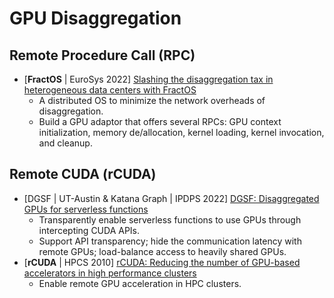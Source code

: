 # GPU Disaggregation

## Remote Procedure Call (RPC)

* \[**FractOS** | EuroSys 2022] [Slashing the disaggregation tax in heterogeneous data centers with FractOS](https://doi.org/10.1145/3492321.3519569)
  * A distributed OS to minimize the network overheads of disaggregation.
  * Build a GPU adaptor that offers several RPCs: GPU context initialization, memory de/allocation, kernel loading, kernel invocation, and cleanup.

## Remote CUDA (rCUDA)

* \[DGSF | UT-Austin & Katana Graph | IPDPS 2022] [DGSF: Disaggregated GPUs for serverless functions](https://ieeexplore.ieee.org/document/9820659)
  * Transparently enable serverless functions to use GPUs through intercepting CUDA APIs.
  * Support API transparency; hide the communication latency with remote GPUs; load-balance access to heavily shared GPUs.
* \[**rCUDA** | HPCS 2010] [rCUDA: Reducing the number of GPU-based accelerators in high performance clusters](https://ieeexplore.ieee.org/document/5547126)
  * Enable remote GPU acceleration in HPC clusters.
